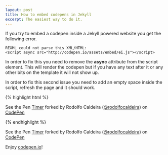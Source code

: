 ```yaml
---
layout: post
title: How to embed codepens in Jekyll
excerpt: The easiest way to do it.
---
```


If you try to embed a codepen inside a Jekyll powered website you get the following error.

	REXML could not parse this XML/HTML: 
	<script async src="http://codepen.io/assets/embed/ei.js"></script>

In order to fix this you need to remove the **async** attribute from the script element. This will render the codepen but if you have any text after it or any other bits on the template it will not show up.

In order to fix this second issue you need to add an empty space inside the script, refresh the page and it should work.

{% highlight html %}
<p data-height="268" data-theme-id="0" data-slug-hash="uAoCb" data-user="rodolfocaldeira" data-default-tab="result" class='codepen'>See the Pen <a href='http://codepen.io/rodolfocaldeira/pen/uAoCb'>Timer</a> forked by Rodolfo Caldeira (<a href='http://codepen.io/rodolfocaldeira'>@rodolfocaldeira</a>) on <a href='http://codepen.io'>CodePen</a></p>
<script src="http://codepen.io/assets/embed/ei.js"> </script>
{% endhighlight %}	

<br>


<p data-height="268" data-theme-id="0" data-slug-hash="uAoCb" data-user="rodolfocaldeira" data-default-tab="result" class='codepen'>See the Pen <a href='http://codepen.io/rodolfocaldeira/pen/uAoCb'>Timer</a> forked by Rodolfo Caldeira (<a href='http://codepen.io/rodolfocaldeira'>@rodolfocaldeira</a>) on <a href='http://codepen.io'>CodePen</a></p>
<script src="http://codepen.io/assets/embed/ei.js"> </script>

Enjoy [codepen.io](http://codepen.io/)!